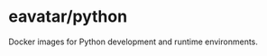 eavatar/python
============================
Docker images for Python development and runtime environments.